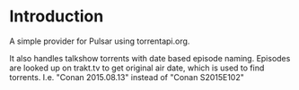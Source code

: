 Introduction
===================
A simple provider for Pulsar using torrentapi.org.

It also handles talkshow torrents with date based episode naming.
Episodes are looked up on trakt.tv to get original air date, which is used to find torrents.
I.e. "Conan 2015.08.13" instead of "Conan S2015E102"